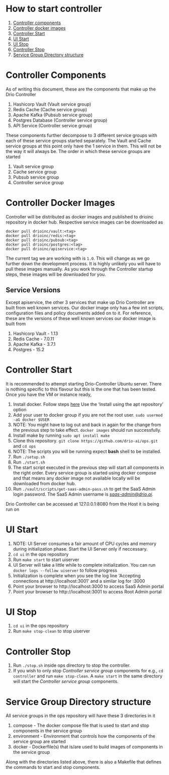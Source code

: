 # How to start controller
1. [Controller components](#controller-components)
1. [Controller docker images](#controller-docker-images)
1. [Controller Start](#controller-start)
1. [UI Start](#ui-start)
1. [UI Stop](#ui-stop)
1. [Controller Stop](#controller-stop)
1. [Service Group Directory structure](#service-group-directory-structure)

# Controller Components
As of writing this document, these are the components that make up the Drio Controller
1. Hashicorp Vault (Vault service group)
1. Redis Cache (Cache service group)
1. Apache Kafka (Pubsub service group)
1. Postgres Database (Controller service group)
1. API Service (Controller service group)

These components further decompose to 3 different service groups with each of these service groups started separately. The Vault and Cache service groups at this point only have the 1 service in them. This will not be the way it will always be. The order in which these service groups are started
1. Vault service group
1. Cache service group
1. Pubsub service group
1. Controller service group

# Controller Docker Images
Controller will be distributed as docker images and published to drioinc repository in docker hub. Respective service images can be downloaded as
```
docker pull drioinc/vault:<tag>
docker pull drioinc/redis:<tag>
docker pull drioinc/pubsub:<tag>
docker pull drioinc/postgres:<tag>
docker pull drioinc/apiservice:<tag>
```
The current tag we are working with is ```1.0```. This will change as we go further down the development process.
It is highly unlikely you will have to pull these images manually. As you work through the Controller startup steps, these images will be downloaded for you.
## Service Versions
Except apiservice, the other 3 services that make up Drio Controller are built from well known services. Our docker image only has a few init scripts, configuration files and policy documents added on to it. For reference, these are the versions of these well known services our docker image is built from
1. Hashicorp Vault - 1.13
1. Redis Cache - 7.0.11
1. Apache Kafka - 3.7.1
1. Postgres - 15.2

# Controller Start
It is recommended to attempt starting Drio-Controller Ubuntu server. There is nothing specific to this flavour but this is the one that has been tested. Once you have the VM or instance ready, 

1. Install docker. Follow steps [here](https://docs.docker.com/engine/install/ubuntu/) Use the ‘Install using the apt repository’ option
1. Add your user to docker group if you are not the root user. ```sudo usermod -aG docker $USER```
1. NOTE: You might have to log out and back in again for the change from the previous step to take effect. ```docker images``` should run successfully.
1. Install make by running ```sudo apt install make```
1. Clone this repository. ```git clone https://github.com/drio-ai/ops.git``` and ```cd ops```
1. NOTE: The scripts you will be running expect **bash** shell to be installed.
1. Run ```./setup.sh```
1. Run ```./start.sh```
1. The start script executed in the previous step will start all components in the right order. Every service group is started using docker compose and that means any docker image not available locally will be downloaded from docker hub.
1. Run ```./vault/scripts/get-saas-admin-pass.sh``` to get the SaaS Admin login password. The SaaS Admin username is *saas-admin@drio.ai*.

Drio Controller can be accessed at 127.0.0.1:8080 from the Host it is being run on

# UI Start
1. NOTE: UI Server consumes a fair amount of CPU cycles and memory during initialization phase. Start the UI Server only if neccessary.
1. ```cd ui``` in the ops repository
1. Run ```make start``` to start uiserver
1. UI Server will take a little while to complete initialization. You can run ```docker logs --follow uiserver``` to follow progress
1. Initialization is complete when you see the log line 'Accepting connections at http://localhost:3001' and a similar log for :3000
1. Point your browser to http://localhost:3000 to access SaaS Admin portal
1. Point your browser to http://localhost:3001 to access Root Admin portal

# UI Stop
1. ```cd ui``` in the ops repository
1. Run ```make stop-clean``` to stop uiserver

# Controller Stop
1. Run ```./stop.sh``` inside ops directory to stop the controller.
1. If you wish to only stop *Controller service group* components for e.g., ```cd controller``` and run ```make stop-clean```. A ```make start``` in the same directory will start the *Controller service group* components.

# Service Group Directory structure
All service groups in the ops repository will have these 3 directories in it

1. compose - The docker compose file that is used to start and stop components in the service group
1. environment - Environment that controls how the components of the service group are started
1. docker - Dockerfile(s) that is/are used to build images of components in the service group

Along with the directories listed above, there is also a Makefile that defines the commands to start and stop components.

